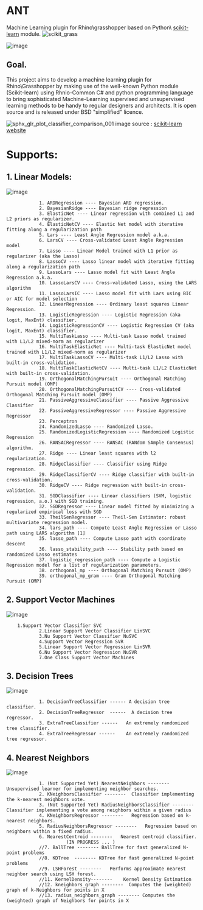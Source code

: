 # ANT
Machine Learning plugin for Rhino\grasshopper based on Python\ [scikit-learn](http://scikit-learn.org/) module.
![scikit_grass](https://cloud.githubusercontent.com/assets/6969514/26666295/73118c52-469f-11e7-9c9b-b2f44c41ab3a.png)

![image](https://user-images.githubusercontent.com/6969514/29434744-9754a562-83a4-11e7-95ce-7ae55a254bd1.png)

## Goal.
This project aims to develop a machine learning plugin for Rhino\Grasshopper by making use of the well-known Python module (Scikit-learn) using Rhnio-Common C# and python programming language to bring sophisticated Machine-Learning supervised and unsupervised learning methods to be handy to regular designers and architects. It is open source and is released under BSD "simplified" licence.

![sphx_glr_plot_classifier_comparison_001](https://user-images.githubusercontent.com/6969514/29195926-8023baae-7e31-11e7-93af-4c3d946cc451.png)
image source : [scikit-learn website](http://scikit-learn.org/stable/auto_examples/classification/plot_classifier_comparison.html#sphx-glr-auto-examples-classification-plot-classifier-comparison-py)

# Supports:
## 1. Linear Models: 
![image](https://user-images.githubusercontent.com/6969514/29232437-e488b232-7eeb-11e7-9c93-98e4a1b2ea71.png)

                1. ARDRegression ---- Bayesian ARD regression.
                2. BayesianRidge ---- Bayesian ridge regression
                3. ElasticNet ---- Linear regression with combined L1 and L2 priors as regularizer.
                4. ElasticNetCV ---- Elastic Net model with iterative fitting along a regularization path
                5. Lars ---- Least Angle Regression model a.k.a.
                6. LarsCV ---- Cross-validated Least Angle Regression model
                7. Lasso ---- Linear Model trained with L1 prior as regularizer (aka the Lasso)
                8. LassoCV ---- Lasso linear model with iterative fitting along a regularization path
                9. LassoLars ---- Lasso model fit with Least Angle Regression a.k.a.
                10. LassoLarsCV ---- Cross-validated Lasso, using the LARS algorithm
                11. LassoLarsIC ---- Lasso model fit with Lars using BIC or AIC for model selection
                12. LinearRegression ---- Ordinary least squares Linear Regression.
                13. LogisticRegression ---- Logistic Regression (aka logit, MaxEnt) classifier.
                14. LogisticRegressionCV ---- Logistic Regression CV (aka logit, MaxEnt) classifier.
                15. MultiTaskLasso ---- Multi-task Lasso model trained with L1/L2 mixed-norm as regularizer
                16. MultiTaskElasticNet ---- Multi-task ElasticNet model trained with L1/L2 mixed-norm as regularizer
                17. MultiTaskLassoCV ---- Multi-task L1/L2 Lasso with built-in cross-validation.
                18. MultiTaskElasticNetCV ---- Multi-task L1/L2 ElasticNet with built-in cross-validation.
                19. OrthogonalMatchingPursuit ---- Orthogonal Matching Pursuit model (OMP)
                20. OrthogonalMatchingPursuitCV ---- Cross-validated Orthogonal Matching Pursuit model (OMP)
                21. PassiveAggressiveClassifier ---- Passive Aggressive Classifier
                22. PassiveAggressiveRegressor ---- Passive Aggressive Regressor
                23. Perceptron 
                24. RandomizedLasso ---- Randomized Lasso.
                25. RandomizedLogisticRegression ---- Randomized Logistic Regression
                26. RANSACRegressor ---- RANSAC (RANdom SAmple Consensus) algorithm.
                27. Ridge ---- Linear least squares with l2 regularization.
                28. RidgeClassifier ---- Classifier using Ridge regression.
                29. RidgeClassifierCV ---- Ridge classifier with built-in cross-validation.
                30. RidgeCV ---- Ridge regression with built-in cross-validation.
                31. SGDClassifier ---- Linear classifiers (SVM, logistic regression, a.o.) with SGD training.
                32. SGDRegressor ---- Linear model fitted by minimizing a regularized empirical loss with SGD
                33. TheilSenRegressor ---- Theil-Sen Estimator: robust multivariate regression model.
                34. lars_path ---- Compute Least Angle Regression or Lasso path using LARS algorithm [1]
                35. lasso_path ---- Compute Lasso path with coordinate descent
                36. lasso_stability_path ---- Stability path based on randomized Lasso estimates
                37. logistic_regression_path ---- Compute a Logistic Regression model for a list of regularization parameters.
                38. orthogonal_mp ---- Orthogonal Matching Pursuit (OMP)
                39. orthogonal_mp_gram ---- Gram Orthogonal Matching Pursuit (OMP)
## 2. Support Vector Machines
![image](https://user-images.githubusercontent.com/6969514/29232457-f94e15fe-7eeb-11e7-90c0-6129a6969e99.png)

		1.Support Vector Classifier SVC
                2.Linear Support Vector Classifier LinSVC
                3.Nu Support Vector Classifier NuSVC
                4.Support Vector Regression SVR
                5.Linear Support Vector Regression LinSVR
                6.Nu Support Vector Regression NuSVR
                7.One Class Support Vector Machines
## 3. Decision Trees
![image](https://user-images.githubusercontent.com/6969514/29233405-e90e07bc-7ef0-11e7-8a97-2680267abc12.png)

                1. DecisionTreeClassifier ------ A decision tree classifier.
                2. DecisionTreeRegressor  ------  A decision tree regressor.
                3. ExtraTreeClassifier ------   An extremely randomized tree classifier.
                4. ExtraTreeRegressor ------    An extremely randomized tree regressor.
## 4. Nearest Neighbors
![image](https://user-images.githubusercontent.com/6969514/29234176-7d74135c-7ef5-11e7-946d-25f6680f4aca.png)

                1. (Not Supported Yet) NearestNeighbors -------- Unsupervised learner for implementing neighbor searches. 
                2. KNeighborsClassifier --------  Classifier implementing the k-nearest neighbors vote.
                3. (Not Supported Yet) RadiusNeighborsClassifier --------  Classifier implementing a vote among neighbors within a given radius
                4. KNeighborsRegressor --------   Regression based on k-nearest neighbors.
                5. RadiusNeighborsRegressor --------   Regression based on neighbors within a fixed radius.
                6. NearestCentroid --------   Nearest centroid classifier.
                          (IN PROGRESS ... )
                //7. BallTree -------- BallTree for fast generalized N-point problems
                //8. KDTree  -------- KDTree for fast generalized N-point problems
                //9. LSHForest --------   Performs approximate nearest neighbor search using LSH forest.
                //11. KernelDensity--------    Kernel Density Estimation
                //12. kneighbors_graph --------  Computes the (weighted) graph of k-Neighbors for points in X
                //13. radius_neighbors_graph -------- Computes the (weighted) graph of Neighbors for points in X
